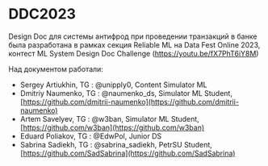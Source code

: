 # DDC2023

Design Doc для системы антифрод при проведении транзакций в банке была разработана в рамках секция Reliable ML на Data Fest Online 2023, контест ML System Design Doc Challenge (https://youtu.be/fX7PhT6iY8M)

Над документом работали:

- Sergey Artiukhin, TG : @unipply0, Content Simulator ML
- Dmitriy Naumenko, TG : @naumenko_ds, Simulator ML Student, [https://github.com/dmitrii-naumenko](https://github.com/dmitrii-naumenko)
- Artem Savelyev, TG : @w3ban, Simulator ML Student, [https://github.com/w3ban](https://github.com/w3ban)
- Eduard Poliakov, TG : @EdwPol, Junior DS
- Sabrina Sadiekh, TG : @sabrina_sadiekh, PetrSU Student, [https://github.com/SadSabrina](https://github.com/SadSabrina)
